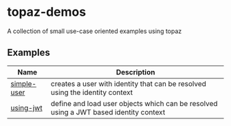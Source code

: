# topaz-demos

A collection of small use-case oriented examples using topaz

## Examples


| Name      	 | Description |
| ----------- | ----------- |
| [simple-user](./simple-user/README.md) | creates a user with identity that can be resolved using the identity context |
| [using-jwt](./using-jwt/README.md) | define and load user objects which can be resolved using a JWT based identity context |

